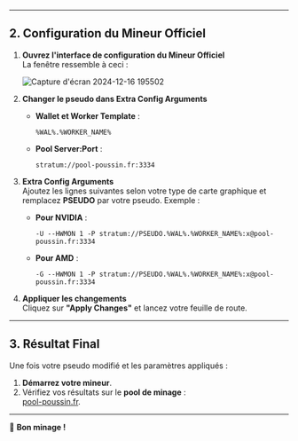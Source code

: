 
---

## **2. Configuration du Mineur Officiel**

1. **Ouvrez l'interface de configuration du Mineur Officiel**  
   La fenêtre ressemble à ceci :

   ![Capture d'écran 2024-12-16 195502](https://github.com/user-attachments/assets/bd1e2389-b301-4655-825f-397e13b1ae99)

2. **Changer le pseudo dans Extra Config Arguments**  
   - **Wallet et Worker Template** :  
     ```
     %WAL%.%WORKER_NAME%
     ```

   - **Pool Server:Port** :  
     ```
     stratum://pool-poussin.fr:3334
     ```

3. **Extra Config Arguments**  
   Ajoutez les lignes suivantes selon votre type de carte graphique et remplacez **PSEUDO** par votre pseudo. Exemple :

   - **Pour NVIDIA** :  
     ```
     -U --HWMON 1 -P stratum://PSEUDO.%WAL%.%WORKER_NAME%:x@pool-poussin.fr:3334
     ```

   - **Pour AMD** :  
     ```
     -G --HWMON 1 -P stratum://PSEUDO.%WAL%.%WORKER_NAME%:x@pool-poussin.fr:3334
     ```

4. **Appliquer les changements**  
   Cliquez sur **"Apply Changes"** et lancez votre feuille de route.

---

## **3. Résultat Final**

Une fois votre pseudo modifié et les paramètres appliqués :
1. **Démarrez votre mineur**.
2. Vérifiez vos résultats sur le **pool de minage** :  
   [pool-poussin.fr](https://pool-poussin.fr/).

---

🚀 **Bon minage !**
